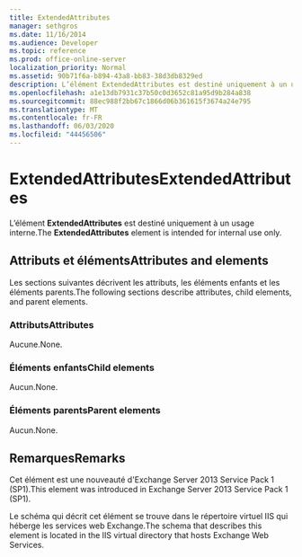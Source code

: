 ```yaml
---
title: ExtendedAttributes
manager: sethgros
ms.date: 11/16/2014
ms.audience: Developer
ms.topic: reference
ms.prod: office-online-server
localization_priority: Normal
ms.assetid: 90b71f6a-b894-43a8-bb83-38d3db8329ed
description: L’élément ExtendedAttributes est destiné uniquement à un usage interne.
ms.openlocfilehash: a1e13db7931c37b50c0d3652c81a95d9b284a838
ms.sourcegitcommit: 88ec988f2bb67c1866d06b361615f3674a24e795
ms.translationtype: MT
ms.contentlocale: fr-FR
ms.lasthandoff: 06/03/2020
ms.locfileid: "44456506"
---
```

# <a name="extendedattributes"></a><span data-ttu-id="e5bb2-103">ExtendedAttributes</span><span class="sxs-lookup"><span data-stu-id="e5bb2-103">ExtendedAttributes</span></span>

<span data-ttu-id="e5bb2-104">L’élément **ExtendedAttributes** est destiné uniquement à un usage interne.</span><span class="sxs-lookup"><span data-stu-id="e5bb2-104">The **ExtendedAttributes** element is intended for internal use only.</span></span> 

## <a name="attributes-and-elements"></a><span data-ttu-id="e5bb2-105">Attributs et éléments</span><span class="sxs-lookup"><span data-stu-id="e5bb2-105">Attributes and elements</span></span>

<span data-ttu-id="e5bb2-106">Les sections suivantes décrivent les attributs, les éléments enfants et les éléments parents.</span><span class="sxs-lookup"><span data-stu-id="e5bb2-106">The following sections describe attributes, child elements, and parent elements.</span></span>
  
### <a name="attributes"></a><span data-ttu-id="e5bb2-107">Attributs</span><span class="sxs-lookup"><span data-stu-id="e5bb2-107">Attributes</span></span>

<span data-ttu-id="e5bb2-108">Aucune.</span><span class="sxs-lookup"><span data-stu-id="e5bb2-108">None.</span></span>
  
### <a name="child-elements"></a><span data-ttu-id="e5bb2-109">Éléments enfants</span><span class="sxs-lookup"><span data-stu-id="e5bb2-109">Child elements</span></span>

<span data-ttu-id="e5bb2-110">Aucun.</span><span class="sxs-lookup"><span data-stu-id="e5bb2-110">None.</span></span>
  
### <a name="parent-elements"></a><span data-ttu-id="e5bb2-111">Éléments parents</span><span class="sxs-lookup"><span data-stu-id="e5bb2-111">Parent elements</span></span>

<span data-ttu-id="e5bb2-112">Aucun.</span><span class="sxs-lookup"><span data-stu-id="e5bb2-112">None.</span></span>
  
## <a name="remarks"></a><span data-ttu-id="e5bb2-113">Remarques</span><span class="sxs-lookup"><span data-stu-id="e5bb2-113">Remarks</span></span>

<span data-ttu-id="e5bb2-114">Cet élément est une nouveauté d'Exchange Server 2013 Service Pack 1 (SP1).</span><span class="sxs-lookup"><span data-stu-id="e5bb2-114">This element was introduced in Exchange Server 2013 Service Pack 1 (SP1).</span></span>
  
<span data-ttu-id="e5bb2-115">Le schéma qui décrit cet élément se trouve dans le répertoire virtuel IIS qui héberge les services web Exchange.</span><span class="sxs-lookup"><span data-stu-id="e5bb2-115">The schema that describes this element is located in the IIS virtual directory that hosts Exchange Web Services.</span></span>
  

